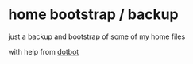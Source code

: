 # home bootstrap / backup

just a backup and bootstrap of some of my home files


with help from [dotbot](https://github.com/anishathalye/dotbot)
